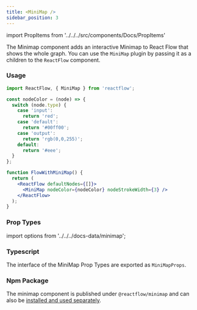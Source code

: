 ```yaml
---
title: <MiniMap />
sidebar_position: 3
---
```


import PropItems from '../../../src/components/Docs/PropItems'

The Minimap component adds an interactive Minimap to React Flow that shows the whole graph. You can use the `MiniMap` plugin by passing it as a children to the `ReactFlow` component.

### Usage

```jsx
import ReactFlow, { MiniMap } from 'reactflow';

const nodeColor = (node) => {
  switch (node.type) {
    case 'input':
      return 'red';
    case 'default':
      return '#00ff00';
    case 'output':
      return 'rgb(0,0,255)';
    default:
      return '#eee';
  }
};

function FlowWithMiniMap() {
  return (
    <ReactFlow defaultNodes={[]}>
      <MiniMap nodeColor={nodeColor} nodeStrokeWidth={3} />
    </ReactFlow>
  );
}
```

### Prop Types

import options from '../../../docs-data/minimap';

<PropItems props={options} />

### Typescript

The interface of the MiniMap Prop Types are exported as `MiniMapProps`.

### Npm Package

The minimap component is published under `@reactflow/minimap` and can also be [installed and used separately](docs/getting-started/installation/#reactflowminimap).

